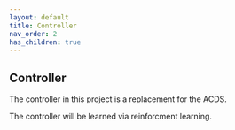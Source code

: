 ```yaml
---
layout: default
title: Controller
nav_order: 2
has_children: true
---
```



## Controller

The controller in this project is a replacement for the ACDS.

The controller will be learned via reinforcment learning.
